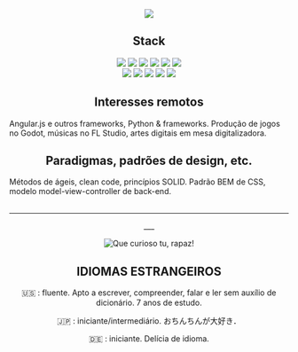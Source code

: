 <div align="center"><img src="https://user-images.githubusercontent.com/104041222/164143797-e341b270-3ff7-4e57-9f36-2d849fcd103e.gif">
</div>


<div align="center"><h2>Stack</h2></div>

<div align="center">
<span><img src="https://img.shields.io/badge/JavaScript-323330?style=for-the-badge&logo=javascript&logoColor=F7DF1E">
<img src="https://img.shields.io/badge/React-20232A?style=for-the-badge&logo=react&logoColor=61DAFB">
<img src="https://img.shields.io/badge/jQuery-0769AD?style=for-the-badge&logo=jquery&logoColor=white">
<img src="https://img.shields.io/badge/json-5E5C5C?style=for-the-badge&logo=json&logoColor=white">
<img src="https://img.shields.io/badge/CSS3-1572B6?style=for-the-badge&logo=css3&logoColor=white">
<img src="https://img.shields.io/badge/Sass-CC6699?style=for-the-badge&logo=sass&logoColor=white"></span>
<br>
<span>
<img src="https://img.shields.io/badge/php-%23777BB4.svg?style=for-the-badge&logo=php&logoColor=white"></span>
<img src="https://img.shields.io/badge/node.js-6DA55F?style=for-the-badge&logo=node.js&logoColor=white"></span>
<img src="https://img.shields.io/badge/git-%23F05033.svg?style=for-the-badge&logo=git&logoColor=white"></span>
<img src="https://img.shields.io/badge/typescript-%23007ACC.svg?style=for-the-badge&logo=typescript&logoColor=white"></span>
<img src="https://img.shields.io/badge/-Stackoverflow-FE7A16?style=for-the-badge&logo=stack-overflow&logoColor=white"></span>
  
</span>
</div>

<div align="center"><h2>Interesses remotos</h2></div>

Angular.js e outros frameworks, Python & frameworks. Produção de jogos no Godot, músicas no FL Studio, artes digitais em mesa digitalizadora.

<div align="center"><h2>Paradigmas, padrões de design, etc.</h2></div>

Métodos de ágeis, clean code, princípios SOLID. Padrão BEM de CSS, modelo model-view-controller de back-end. 
<br><br>

___




<div align="center">  
___

![Que curioso tu, rapaz!](https://user-images.githubusercontent.com/104041222/164129172-53ed673d-82a8-4eff-b1be-0728bc699820.gif)
  
## IDIOMAS ESTRANGEIROS

🇺🇸 : fluente. Apto a escrever, compreender, falar e ler sem auxílio de dicionário. 7 anos de estudo.

🇯🇵 : iniciante/intermediário.  おちんちんが大好き．

🇩🇪 : iniciante. Delícia de idioma.

</div>

<!---
CRIAR UM SITE ANIMADO, TIRAR UMA GIF E COLOCAR NO MEU HEADER

36marvin/36marvin is a ✨ special ✨ repository because its `README.md` (this file) appears on your GitHub profile.
You can click the Preview link to take a look at your changes.
--->


